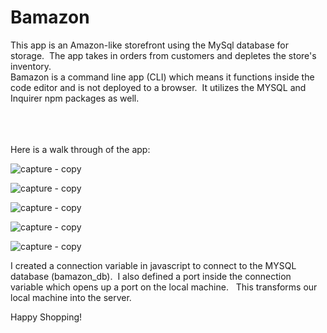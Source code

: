 # Bamazon
This app is an Amazon-like storefront using the MySql database for storage.&nbsp; The app takes in orders from customers and depletes the store's inventory. 
<br>
Bamazon is a command line app (CLI) which means it functions inside the code editor and is not deployed to a browser.&nbsp; It utilizes the MYSQL and Inquirer npm packages as well.
<br>
<br>
<br>
<br>

 Here is a walk through of the app:

![capture - copy](https://user-images.githubusercontent.com/31113045/34023584-515b99f2-e10b-11e7-9c03-95467726a2a2.PNG)

![capture - copy](https://user-images.githubusercontent.com/31113045/34023671-ce0ca75c-e10b-11e7-83d2-3edf3c047519.PNG)

![capture - copy](https://user-images.githubusercontent.com/31113045/34023739-23ca0590-e10c-11e7-99d7-a4578dcca571.PNG)

![capture - copy](https://user-images.githubusercontent.com/31113045/34023796-70c9c4fc-e10c-11e7-9311-627b3b373561.PNG)

![capture - copy](https://user-images.githubusercontent.com/31113045/34023839-a1375b68-e10c-11e7-9342-942dc7d1d853.PNG)


I created a connection variable in javascript to connect to the MYSQL database (bamazon_db).&nbsp; I also defined a port inside the connection variable which opens up a port on the local machine. &nbsp; This transforms our local machine into the server.

Happy Shopping!
